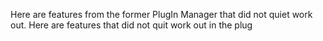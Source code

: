 Here are features from the former PlugIn Manager that did not quiet work out.
Here are features that did not quit work out in the plug
<!-- Auto-update: 2025-10-19T09:01:10.871293 -->
